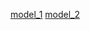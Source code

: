 [model_1](https://drive.google.com/file/d/109SBrTfoQ9VbXVseHScwbCiQZ9YW247K/view?usp=drive_link)
[model_2](https://drive.google.com/file/d/109SBrTfoQ9VbXVseHScwbCiQZ9YW247K/view?usp=drive_link)
